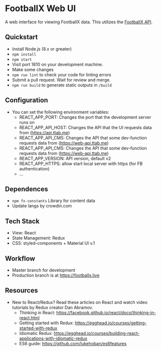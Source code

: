 # FootballX Web UI
A web interface for viewing FootballX data. This utilizes the [FootballX API](http://dev.ttab.me:4646).

Quickstart
----
* Install Node.js (8.x or greater)
* `npm install`
* `npm start`
* Visit port 1810 on your development machine.
* Make some changes
* `npm run lint` to check your code for linting errors
* Submit a pull request. Wait for review and merge.
* `npm run build` to generate static outputs in `/build`

Configuration
----
* You can set the following environment variables:
  * REACT_APP_PORT: Changes the port that the development server runs on
  * REACT_APP_API_HOST: Changes the API that the UI requests data from (https://api.ttab.me)
  * REACT_APP_API_CMS: Changes the API that some dev-function requests data from (https://web-api.ttab.me)
  * REACT_APP_API_CMS: Changes the API that some dev-function requests data from (https://web-api.ttab.me)
  * REACT_APP_VERSION: API version, default v2
  * REACT_APP_HTTPS: allow start local server with https (for FB authentication)
  * ...

Dependences
---
* `npm fx-constants` Library for content data
* Update langs by crowdin.com

Tech Stack
----
* View: React
* State Management: Redux
* CSS: styled-components + Material UI v.1

Workflow
----
* Master branch for development
* Production branch is at https://footballx.live


Resources
----
* New to React/Redux? Read these articles on React and watch video tutorials by Redux creator Dan Abramov.
  * Thinking in React: https://facebook.github.io/react/docs/thinking-in-react.html
  * Getting started with Redux: https://egghead.io/courses/getting-started-with-redux
  * Idiomatic Redux: https://egghead.io/courses/building-react-applications-with-idiomatic-redux
  * ES6 guide: https://github.com/lukehoban/es6features

